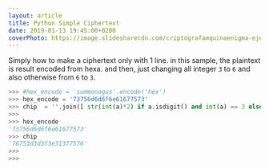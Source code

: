 ```yaml
---
layout: article
title: Python Simple Ciphertext
date: 2019-01-13 19:45:00+0200
coverPhoto: https://image.slidesharecdn.com/criptografamquinaenigma-ejemplo3-150315135645-conversion-gate01/95/criptografa-mquina-enigma-ejemplo-3-1-638.jpg?cb=1426445846
---
```


Simply how to make a ciphertext only with 1 line. in this sample, the plaintext is result encoded from hexa. and then, just changing all integer `3` to `6` and also otherwise from `6` to `3`.

```python
>>> #hex_encode = 'summonagus'.encode('hex')
>>> hex_encode = '73756d6d6f6e61677573'
>>> chip  = ''.join([ str(int(a)*2) if a.isdigit() and int(a) == 3 else str(int(a)/2) if a.isdigit() and int(a) == 6 else a for a in hex_encode ])
>>> 
>>> hex_encode
'73756d6d6f6e61677573'
>>> chip
'76753d3d3f3e31377576'
>>> 
>>> 
```